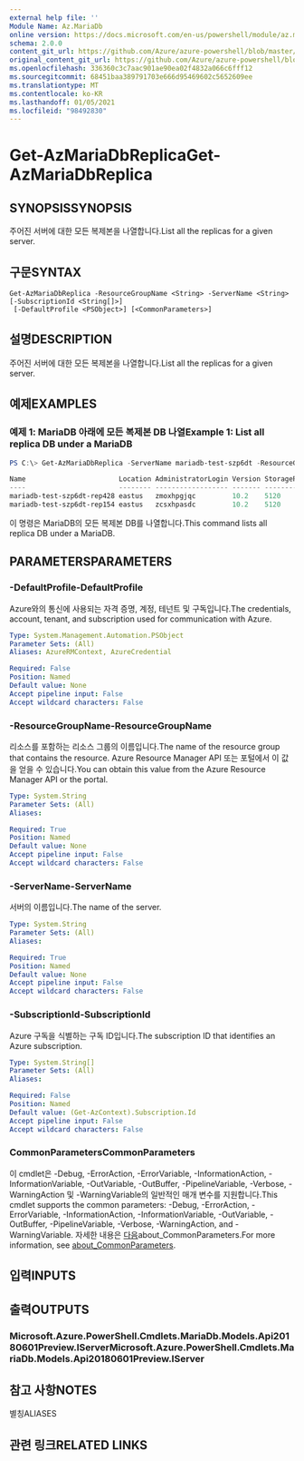 ```yaml
---
external help file: ''
Module Name: Az.MariaDb
online version: https://docs.microsoft.com/en-us/powershell/module/az.mariadb/get-azmariadbreplica
schema: 2.0.0
content_git_url: https://github.com/Azure/azure-powershell/blob/master/src/MariaDb/help/Get-AzMariaDbReplica.md
original_content_git_url: https://github.com/Azure/azure-powershell/blob/master/src/MariaDb/help/Get-AzMariaDbReplica.md
ms.openlocfilehash: 336360c3c7aac901ae90ea02f4832a066c6fff12
ms.sourcegitcommit: 68451baa389791703e666d95469602c5652609ee
ms.translationtype: MT
ms.contentlocale: ko-KR
ms.lasthandoff: 01/05/2021
ms.locfileid: "98492830"
---
```

# <span data-ttu-id="97367-101">Get-AzMariaDbReplica</span><span class="sxs-lookup"><span data-stu-id="97367-101">Get-AzMariaDbReplica</span></span>

## <span data-ttu-id="97367-102">SYNOPSIS</span><span class="sxs-lookup"><span data-stu-id="97367-102">SYNOPSIS</span></span>
<span data-ttu-id="97367-103">주어진 서버에 대한 모든 복제본을 나열합니다.</span><span class="sxs-lookup"><span data-stu-id="97367-103">List all the replicas for a given server.</span></span>

## <span data-ttu-id="97367-104">구문</span><span class="sxs-lookup"><span data-stu-id="97367-104">SYNTAX</span></span>

```
Get-AzMariaDbReplica -ResourceGroupName <String> -ServerName <String> [-SubscriptionId <String[]>]
 [-DefaultProfile <PSObject>] [<CommonParameters>]
```

## <span data-ttu-id="97367-105">설명</span><span class="sxs-lookup"><span data-stu-id="97367-105">DESCRIPTION</span></span>
<span data-ttu-id="97367-106">주어진 서버에 대한 모든 복제본을 나열합니다.</span><span class="sxs-lookup"><span data-stu-id="97367-106">List all the replicas for a given server.</span></span>

## <span data-ttu-id="97367-107">예제</span><span class="sxs-lookup"><span data-stu-id="97367-107">EXAMPLES</span></span>

### <span data-ttu-id="97367-108">예제 1: MariaDB 아래에 모든 복제본 DB 나열</span><span class="sxs-lookup"><span data-stu-id="97367-108">Example 1: List all replica DB under a MariaDB</span></span>
```powershell
PS C:\> Get-AzMariaDbReplica -ServerName mariadb-test-szp6dt -ResourceGroupName mariadb-test-qu5ov0

Name                       Location AdministratorLogin Version StorageProfileStorageMb SkuName   SkuTier        SslEnforcement
----                       -------- ------------------ ------- ----------------------- -------   -------        --------------
mariadb-test-szp6dt-rep428 eastus   zmoxhpgjqc         10.2    5120                    GP_Gen5_4 GeneralPurpose Enabled
mariadb-test-szp6dt-rep154 eastus   zcsxhpasdc         10.2    5120                    GP_Gen5_4 GeneralPurpose Enabled
```

<span data-ttu-id="97367-109">이 명령은 MariaDB의 모든 복제본 DB를 나열합니다.</span><span class="sxs-lookup"><span data-stu-id="97367-109">This command lists all replica DB under a MariaDB.</span></span>

## <span data-ttu-id="97367-110">PARAMETERS</span><span class="sxs-lookup"><span data-stu-id="97367-110">PARAMETERS</span></span>

### <span data-ttu-id="97367-111">-DefaultProfile</span><span class="sxs-lookup"><span data-stu-id="97367-111">-DefaultProfile</span></span>
<span data-ttu-id="97367-112">Azure와의 통신에 사용되는 자격 증명, 계정, 테넌트 및 구독입니다.</span><span class="sxs-lookup"><span data-stu-id="97367-112">The credentials, account, tenant, and subscription used for communication with Azure.</span></span>

```yaml
Type: System.Management.Automation.PSObject
Parameter Sets: (All)
Aliases: AzureRMContext, AzureCredential

Required: False
Position: Named
Default value: None
Accept pipeline input: False
Accept wildcard characters: False
```

### <span data-ttu-id="97367-113">-ResourceGroupName</span><span class="sxs-lookup"><span data-stu-id="97367-113">-ResourceGroupName</span></span>
<span data-ttu-id="97367-114">리소스를 포함하는 리소스 그룹의 이름입니다.</span><span class="sxs-lookup"><span data-stu-id="97367-114">The name of the resource group that contains the resource.</span></span>
<span data-ttu-id="97367-115">Azure Resource Manager API 또는 포털에서 이 값을 얻을 수 있습니다.</span><span class="sxs-lookup"><span data-stu-id="97367-115">You can obtain this value from the Azure Resource Manager API or the portal.</span></span>

```yaml
Type: System.String
Parameter Sets: (All)
Aliases:

Required: True
Position: Named
Default value: None
Accept pipeline input: False
Accept wildcard characters: False
```

### <span data-ttu-id="97367-116">-ServerName</span><span class="sxs-lookup"><span data-stu-id="97367-116">-ServerName</span></span>
<span data-ttu-id="97367-117">서버의 이름입니다.</span><span class="sxs-lookup"><span data-stu-id="97367-117">The name of the server.</span></span>

```yaml
Type: System.String
Parameter Sets: (All)
Aliases:

Required: True
Position: Named
Default value: None
Accept pipeline input: False
Accept wildcard characters: False
```

### <span data-ttu-id="97367-118">-SubscriptionId</span><span class="sxs-lookup"><span data-stu-id="97367-118">-SubscriptionId</span></span>
<span data-ttu-id="97367-119">Azure 구독을 식별하는 구독 ID입니다.</span><span class="sxs-lookup"><span data-stu-id="97367-119">The subscription ID that identifies an Azure subscription.</span></span>

```yaml
Type: System.String[]
Parameter Sets: (All)
Aliases:

Required: False
Position: Named
Default value: (Get-AzContext).Subscription.Id
Accept pipeline input: False
Accept wildcard characters: False
```

### <span data-ttu-id="97367-120">CommonParameters</span><span class="sxs-lookup"><span data-stu-id="97367-120">CommonParameters</span></span>
<span data-ttu-id="97367-121">이 cmdlet은 -Debug, -ErrorAction, -ErrorVariable, -InformationAction, -InformationVariable, -OutVariable, -OutBuffer, -PipelineVariable, -Verbose, -WarningAction 및 -WarningVariable의 일반적인 매개 변수를 지원합니다.</span><span class="sxs-lookup"><span data-stu-id="97367-121">This cmdlet supports the common parameters: -Debug, -ErrorAction, -ErrorVariable, -InformationAction, -InformationVariable, -OutVariable, -OutBuffer, -PipelineVariable, -Verbose, -WarningAction, and -WarningVariable.</span></span> <span data-ttu-id="97367-122">자세한 내용은 [다음](http://go.microsoft.com/fwlink/?LinkID=113216)about_CommonParameters.</span><span class="sxs-lookup"><span data-stu-id="97367-122">For more information, see [about_CommonParameters](http://go.microsoft.com/fwlink/?LinkID=113216).</span></span>

## <span data-ttu-id="97367-123">입력</span><span class="sxs-lookup"><span data-stu-id="97367-123">INPUTS</span></span>

## <span data-ttu-id="97367-124">출력</span><span class="sxs-lookup"><span data-stu-id="97367-124">OUTPUTS</span></span>

### <span data-ttu-id="97367-125">Microsoft.Azure.PowerShell.Cmdlets.MariaDb.Models.Api20180601Preview.IServer</span><span class="sxs-lookup"><span data-stu-id="97367-125">Microsoft.Azure.PowerShell.Cmdlets.MariaDb.Models.Api20180601Preview.IServer</span></span>

## <span data-ttu-id="97367-126">참고 사항</span><span class="sxs-lookup"><span data-stu-id="97367-126">NOTES</span></span>

<span data-ttu-id="97367-127">별칭</span><span class="sxs-lookup"><span data-stu-id="97367-127">ALIASES</span></span>

## <span data-ttu-id="97367-128">관련 링크</span><span class="sxs-lookup"><span data-stu-id="97367-128">RELATED LINKS</span></span>

